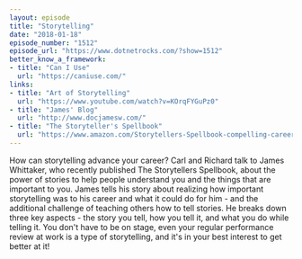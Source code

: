 ```yaml
---
layout: episode
title: "Storytelling"
date: "2018-01-18"
episode_number: "1512"
episode_url: "https://www.dotnetrocks.com/?show=1512"
better_know_a_framework:
- title: "Can I Use"
  url: "https://caniuse.com/"
links:
- title: "Art of Storytelling"
  url: "https://www.youtube.com/watch?v=KOrqFYGuPz0"
- title: "James' Blog"
  url: "http://www.docjamesw.com/"
- title: "The Storyteller's Spellbook"
  url: "https://www.amazon.com/Storytellers-Spellbook-compelling-career-magical-ebook/dp/B073Q5X4BX/"
---
```


How can storytelling advance your career? Carl and Richard talk to James Whittaker, who recently published The Storytellers Spellbook, about the power of stories to help people understand you and the things that are important to you. James tells his story about realizing how important storytelling was to his career and what it could do for him - and the additional challenge of teaching others how to tell stories. He breaks down three key aspects - the story you tell, how you tell it, and what you do while telling it. You don't have to be on stage, even your regular performance review at work is a type of storytelling, and it's in your best interest to get better at it!
